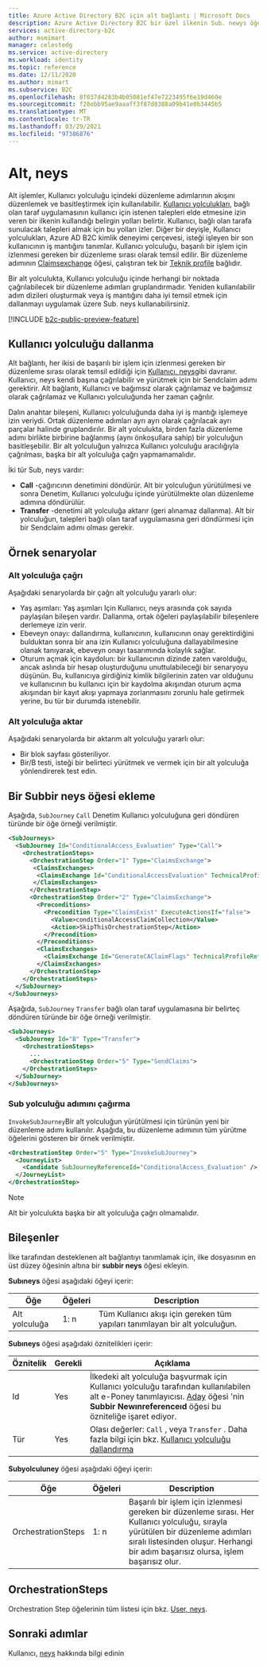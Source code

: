 ```yaml
---
title: Azure Active Directory B2C için alt bağlantı | Microsoft Docs
description: Azure Active Directory B2C bir özel ilkenin Sub. newys öğesini belirtin.
services: active-directory-b2c
author: msmimart
manager: celestedg
ms.service: active-directory
ms.workload: identity
ms.topic: reference
ms.date: 12/11/2020
ms.author: mimart
ms.subservice: B2C
ms.openlocfilehash: 8f037d4283b4b05081ef47e7223495f6e19d460e
ms.sourcegitcommit: f28ebb95ae9aaaff3f87d8388a09b41e0b3445b5
ms.translationtype: MT
ms.contentlocale: tr-TR
ms.lasthandoff: 03/29/2021
ms.locfileid: "97386876"
---
```

# <a name="sub-journeys"></a>Alt, neys

Alt işlemler, Kullanıcı yolculuğu içindeki düzenleme adımlarının akışını düzenlemek ve basitleştirmek için kullanılabilir. [Kullanıcı yolculukları](userjourneys.md), bağlı olan taraf uygulamasının kullanıcı için istenen talepleri elde etmesine izin veren bir ilkenin kullandığı belirgin yolları belirtir. Kullanıcı, bağlı olan tarafa sunulacak talepleri almak için bu yolları izler. Diğer bir deyişle, Kullanıcı yolculukları, Azure AD B2C kimlik deneyimi çerçevesi, isteği işleyen bir son kullanıcının iş mantığını tanımlar. Kullanıcı yolculuğu, başarılı bir işlem için izlenmesi gereken bir düzenleme sırası olarak temsil edilir. Bir düzenleme adımının [Claimsexchange](userjourneys.md#claimsexchanges) öğesi, çalıştıran tek bir [Teknik profile](technicalprofiles.md) bağlıdır.

Bir alt yolculukta, Kullanıcı yolculuğu içinde herhangi bir noktada çağrılabilecek bir düzenleme adımları gruplandırmadır. Yeniden kullanılabilir adım dizileri oluşturmak veya iş mantığını daha iyi temsil etmek için dallanmayı uygulamak üzere Sub. neys kullanabilirsiniz.

[!INCLUDE [b2c-public-preview-feature](../../includes/active-directory-b2c-public-preview.md)]

## <a name="user-journey-branching"></a>Kullanıcı yolculuğu dallanma

Alt bağlantı, her ikisi de başarılı bir işlem için izlenmesi gereken bir düzenleme sırası olarak temsil edildiği için [Kullanıcı, neys](userjourneys.md)gibi davranır. Kullanıcı, neys kendi başına çağrılabilir ve yürütmek için bir Sendclaim adımı gerektirir. Alt bağlantı, Kullanıcı ve bağımsız olarak çağrılamaz ve bağımsız olarak çağrılamaz ve Kullanıcı yolculuğunda her zaman çağrılır.

Dalın anahtar bileşeni, Kullanıcı yolculuğunda daha iyi iş mantığı işlemeye izin veriydi. Ortak düzenleme adımları ayrı ayrı olarak çağrılacak ayrı parçalar halinde gruplandırılır. Bir alt yolculukta, birden fazla düzenleme adımı birlikte birbirine bağlanmış (aynı önkoşullara sahip) bir yolculuğun basitleşebilir. Bir alt yolculuğun yalnızca Kullanıcı yolculuğu aracılığıyla çağrılması, başka bir alt yolculuğa çağrı yapmamamalıdır.

İki tür Sub, neys vardır:

- **Call** -çağırıcının denetimini döndürür. Alt bir yolculuğun yürütülmesi ve sonra Denetim, Kullanıcı yolculuğu içinde yürütülmekte olan düzenleme adımına döndürülür.
- **Transfer** -denetimi alt yolculuğa aktarır (geri alınamaz dallanma). Alt bir yolculuğun, talepleri bağlı olan taraf uygulamasına geri döndürmesi için bir Sendclaim adımı olması gerekir.

## <a name="example-scenarios"></a>Örnek senaryolar

### <a name="call-sub-journey"></a>Alt yolculuğa çağrı

Aşağıdaki senaryolarda bir çağrı alt yolculuğu yararlı olur:

- Yaş aşımları: Yaş aşımları Için Kullanıcı, neys arasında çok sayıda paylaşılan bileşen vardır. Dallanma, ortak öğeleri paylaşılabilir bileşenlere derlemeye izin verir.  
- Ebeveyn onayı: dallandırma, kullanıcının, kullanıcının onay gerektirdiğini bulduktan sonra bir ana izin Kullanıcı yolculuğuna dallayabilmesine olanak tanıyarak, ebeveyn onayı tasarımında kolaylık sağlar. 
- Oturum açmak için kaydolun: bir kullanıcının dizinde zaten varolduğu, ancak aslında bir hesap oluşturduğunu unuttulabileceği bir senaryoyu düşünün. Bu, kullanıcıya girdiğiniz kimlik bilgilerinin zaten var olduğunu ve kullanıcının bu kullanıcı için bir kaydolma akışından oturum açma akışından bir kayıt akışı yapmaya zorlanmasını zorunlu hale getirmek yerine, bu tür bir durumda istenebilir.  

### <a name="transfer-sub-journey"></a>Alt yolculuğa aktar

Aşağıdaki senaryolarda bir aktarım alt yolculuğu yararlı olur:

- Bir blok sayfası gösteriliyor.
- Bir/B testi, isteği bir belirteci yürütmek ve vermek için bir alt yolculuğa yönlendirerek test edin.

## <a name="adding-a-subjourneys-element"></a>Bir Subbir neys öğesi ekleme

Aşağıda, `SubJourney` `Call` Denetim Kullanıcı yolculuğuna geri döndüren türünde bir öğe örneği verilmiştir.

```xml
<SubJourneys>
  <SubJourney Id="ConditionalAccess_Evaluation" Type="Call">
    <OrchestrationSteps>
      <OrchestrationStep Order="1" Type="ClaimsExchange">
       <ClaimsExchanges>
        <ClaimsExchange Id="ConditionalAccessEvaluation" TechnicalProfileReferenceId="ConditionalAccessEvaluation" />
       </ClaimsExchanges>
      </OrchestrationStep>
      <OrchestrationStep Order="2" Type="ClaimsExchange">
        <Preconditions>
          <Precondition Type="ClaimsExist" ExecuteActionsIf="false">
            <Value>conditionalAccessClaimCollection</Value>
            <Action>SkipThisOrchestrationStep</Action>
          </Precondition>
        </Preconditions>
        <ClaimsExchanges>
          <ClaimsExchange Id="GenerateCAClaimFlags" TechnicalProfileReferenceId="GenerateCAClaimFlags" />
        </ClaimsExchanges>
      </OrchestrationStep>
    </OrchestrationSteps>
  </SubJourney>
</SubJourneys>
```

Aşağıda, `SubJourney` `Transfer` bağlı olan taraf uygulamasına bir belirteç döndüren türünde bir öğe örneği verilmiştir.

```xml
<SubJourneys>
  <SubJourney Id="B" Type="Transfer">
    <OrchestrationSteps>
      ...
      <OrchestrationStep Order="5" Type="SendClaims">
    </OrchestrationSteps>
  </SubJourney>
</SubJourneys>
```

### <a name="invoke-a-sub-journey-step"></a>Sub yolculuğu adımını çağırma

`InvokeSubJourney`Bir alt yolculuğun yürütülmesi için türünün yeni bir düzenleme adımı kullanılır. Aşağıda, bu düzenleme adımının tüm yürütme öğelerini gösteren bir örnek verilmiştir.

```xml
<OrchestrationStep Order="5" Type="InvokeSubJourney">
  <JourneyList>
    <Candidate SubJourneyReferenceId="ConditionalAccess_Evaluation" />
  </JourneyList>
</OrchestrationStep>
```

> [!NOTE]
> Alt bir yolculukta başka bir alt yolculuğa çağrı olmamalıdır.

## <a name="components"></a>Bileşenler

İlke tarafından desteklenen alt bağlantıyı tanımlamak için, ilke dosyasının en üst düzey öğesinin altına bir **subbir neys** öğesi ekleyin.

**Subıneys** öğesi aşağıdaki öğeyi içerir:

| Öğe | Öğeleri | Description |
| ------- | ----------- | ----------- |
| Alt yolculuğa | 1: n | Tüm Kullanıcı akışı için gereken tüm yapıları tanımlayan bir alt yolculuğun. |

**Subıneys** öğesi aşağıdaki öznitelikleri içerir:

| Öznitelik | Gerekli | Açıklama |
| --------- | -------- | ----------- |
| Id | Yes | İlkedeki alt yolculuğa başvurmak için Kullanıcı yolculuğu tarafından kullanılabilen alt e-Poney tanımlayıcısı. [Aday](userjourneys.md#journeylist) öğesi 'nin **Subbir Newınreferenceıd** öğesi bu özniteliğe işaret ediyor. |
| Tür | Yes | Olası değerler: `Call` , veya `Transfer` . Daha fazla bilgi için bkz. [Kullanıcı yolculuğu dallandırma](#user-journey-branching)|

**Subyolculuney** öğesi aşağıdaki öğeyi içerir:

| Öğe | Öğeleri | Description |
| ------- | ----------- | ----------- |
| OrchestrationSteps | 1: n | Başarılı bir işlem için izlenmesi gereken bir düzenleme sırası. Her Kullanıcı yolculuğu, sırayla yürütülen bir düzenleme adımları sıralı listesinden oluşur. Herhangi bir adım başarısız olursa, işlem başarısız olur. |

## <a name="orchestrationsteps"></a>OrchestrationSteps

Orchestration Step öğelerinin tüm listesi için bkz. [User, neys](userjourneys.md).

## <a name="next-steps"></a>Sonraki adımlar

Kullanıcı, [neys](userjourneys.md) hakkında bilgi edinin